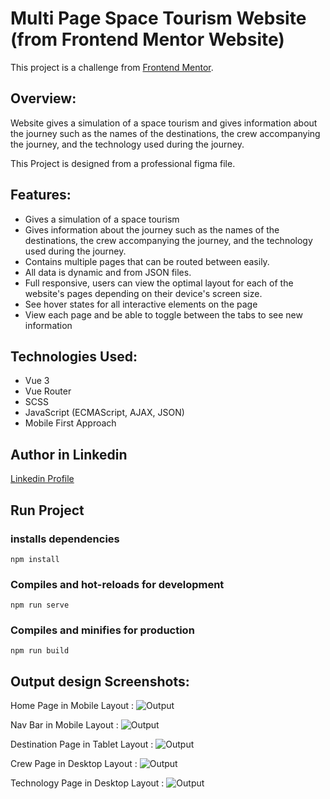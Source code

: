# Multi Page Space Tourism Website (from Frontend Mentor Website)

<!-- **[See Website Live]()** -->

This project is a challenge from [Frontend Mentor](https://www.frontendmentor.io/challenges/space-tourism-multipage-website-gRWj1URZ3).

## Overview:

Website gives a simulation of a space tourism and gives information about the journey such as the names of the destinations, the crew accompanying the journey, and the technology used during the journey.

This Project is designed from a professional figma file.

## Features:

- Gives a simulation of a space tourism
- Gives information about the journey such as the names of the destinations, the crew accompanying the journey, and the technology used during the journey.
- Contains multiple pages that can be routed between easily.
- All data is dynamic and from JSON files.
- Full responsive, users can view the optimal layout for each of the website's pages depending on their device's screen size.
- See hover states for all interactive elements on the page
- View each page and be able to toggle between the tabs to see new information

## Technologies Used:

- Vue 3
- Vue Router
- SCSS
- JavaScript (ECMAScript, AJAX, JSON)
- Mobile First Approach

<!-- **[See Website Live]()** -->

## Author in Linkedin

[Linkedin Profile](https://www.linkedin.com/in/ahmedawad123/)

## Run Project

### installs dependencies

```
npm install
```

### Compiles and hot-reloads for development

```
npm run serve
```

### Compiles and minifies for production

```
npm run build
```

## Output design Screenshots:

Home Page in Mobile Layout :
![Output](/output-screenshots/1.Home-Page-Mobile.png)
<br />

Nav Bar in Mobile Layout :
![Output](/output-screenshots/2.Nav-Bar-Mobile.png)
<br />

Destination Page in Tablet Layout :
![Output](/output-screenshots/3.Destination-Page-Tablet.png)
<br />

Crew Page in Desktop Layout :
![Output](/output-screenshots/4.Crew-Page-Desktop.png)
<br />

Technology Page in Desktop Layout :
![Output](/output-screenshots/5.Technology-Page-Desktop.png)
